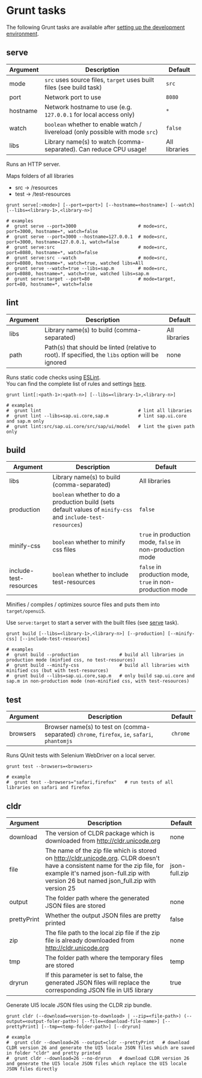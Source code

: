 
Grunt tasks
===========

The following Grunt tasks are available after [setting up the development environment](developing.md).

## serve

Argument | Description                                                                    | Default
-------- | ------------------------------------------------------------------------------ | -------
mode     | `src` uses source files, `target` uses built files (see build task)            | `src`
port     | Network port to use                                                            | `8080`
hostname | Network hostname to use (e.g. `127.0.0.1` for local access only)               | `*`
watch    | `boolean` whether to enable watch / livereload (only possible with mode `src`) | `false`
libs     | Library name(s) to watch (comma-separated). Can reduce CPU usage!              | All libraries

Runs an HTTP server.

Maps folders of all libraries
- src -> /resources
- test -> /test-resources

```
grunt serve[:<mode>] [--port=<port>] [--hostname=<hostname>] [--watch] [--libs=<library-1>,<library-n>]

# examples
#  grunt serve --port=3000                       # mode=src, port=3000, hostname=*, watch=false
#  grunt serve --port=3000 --hostname=127.0.0.1  # mode=src, port=3000, hostname=127.0.0.1, watch=false
#  grunt serve:src                               # mode=src, port=8080, hostname=*, watch=false
#  grunt serve:src --watch                       # mode=src, port=8080, hostname=*, watch=true, watched libs=All
#  grunt serve --watch=true --libs=sap.m         # mode=src, port=8080, hostname=*, watch=true, watched libs=sap.m
#  grunt serve:target --port=80                  # mode=target, port=80, hostname=*, watch=false
```

## lint

Argument | Description                                                                                       | Default
-------- | ------------------------------------------------------------------------------------------------- | -------------
libs     | Library name(s) to build (comma-separated)                                                        | All libraries
path     | Path(s) that should be linted (relative to root). If specified, the `libs` option will be ignored | none

Runs static code checks using [ESLint](http://eslint.org).  
You can find the complete list of rules and settings [here](eslint.md).

```
grunt lint[:<path-1>:<path-n>] [--libs=<library-1>,<library-n>]

# examples
#  grunt lint                                    # lint all libraries
#  grunt lint --libs=sap.ui.core,sap.m           # lint sap.ui.core and sap.m only
#  grunt lint:src/sap.ui.core/src/sap/ui/model   # lint the given path only
```

## build

Argument               | Description                                                                                                   | Default
---------------------- | ------------------------------------------------------------------------------------------------------------- | -------------
libs                   | Library name(s) to build (comma-separated)                                                                    | All libraries
production             | `boolean` whether to do a production build (sets default values of `minify-css` and `include-test-resources`) | `false`
minify-css             | `boolean` whether to minify css files                                                                         | `true` in production mode, `false` in non-production mode
include-test-resources | `boolean` whether to include test-resources                                                                   | `false` in production mode, `true` in non-production mode

Minifies / compiles / optimizes source files and puts them into
`target/openui5`.

Use ```serve:target``` to start a server with the built files (see [serve](#serve) task).

```
grunt build [--libs=<library-1>,<library-n>] [--production] [--minify-css] [--include-test-resources]

# examples
#  grunt build --production               # build all libraries in production mode (minfied css, no test-resources)
#  grunt build --minify-css               # build all libraries with minified css (but with test-resources)
#  grunt build --libs=sap.ui.core,sap.m   # only build sap.ui.core and sap.m in non-production mode (non-minified css, with test-resources)
```

## test

Argument   | Description                                                                                   | Default
---------- | --------------------------------------------------------------------------------------------- | -------------
browsers   | Browser name(s) to test on (comma-separated) `chrome`, `firefox`, `ie`, `safari`, `phantomjs` | `chrome`

Runs QUnit tests with Selenium WebDriver on a local server.

```
grunt test --browsers=<browsers>

# example
#  grunt test --browsers="safari,firefox"   # run tests of all libraries on safari and firefox
```

## cldr

Argument | Description | Default
---------- | --------------------------------------------------------------------------------------------- | -------------
download | The version of CLDR package which is downloaded from http://cldr.unicode.org | none
file | The name of the zip file which is stored on http://cldr.unicode.org. CLDR doesn't have a consistent name for the zip file, for example it's named json-full.zip with version 26 but named json_full.zip with version 25 | json-full.zip
output | The folder path where the generated JSON files are stored | none
prettyPrint | Whether the output JSON files are pretty printed | false
zip | The file path to the local zip file if the zip file is already downloaded from http://cldr.unicode.org | none
tmp | The folder path where the temporary files are stored | temp
dryrun | If this parameter is set to false, the generated JSON files will replace the corresponding JSON file in UI5 library | true

Generate UI5 locale JSON files using the CLDR zip bundle.

```
grunt cldr (--download=<version-to-download> | --zip=<file-path>) (--output=<output-foler-path>) [--file=<download-file-name>] [--prettyPrint] [--tmp=<temp-folder-path>] [--dryrun]

# example
#  grunt cldr --download=26 --output=cldr --prettyPrint   # download CLDR version 26 and generate the UI5 locale JSON files which are saved in folder "cldr" and pretty printed
#  grunt cldr --download=26 --no-dryrun   # download CLDR version 26 and generate the UI5 locale JSON files which replace the UI5 locale JSON files directly
```
